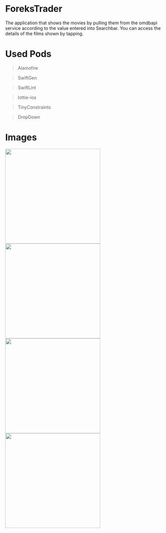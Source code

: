 # ForeksTrader
The application that shows the movies by pulling them from the omdbapi service according to the value entered into Searchbar. 
You can access the details of the films shown by tapping.
# Used Pods

> Alamofire

> SwiftGen

> SwiftLint

> lottie-ios

> TinyConstraints

> DropDown

# Images
<div>
<img src = "https://user-images.githubusercontent.com/53477944/212578510-a9d1039a-2dda-487c-9b33-d7b2b40f754d.png" width = "300">
<img src = "https://user-images.githubusercontent.com/53477944/212578630-937e1a45-046a-44c3-801b-d1f05eeda675.png" width = "300 ">
<img src = "https://user-images.githubusercontent.com/53477944/212578798-9228e3bc-aecf-488d-a1c8-743be9ce226e.png" width = "300 ">
<img src = "https://user-images.githubusercontent.com/53477944/212578867-8f1d72b9-d7a8-45d6-867f-7fa938cdbbf1.png" width = "300 ">
</div>

